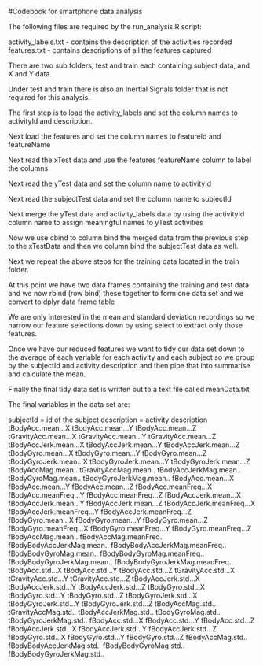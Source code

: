 #Codebook for smartphone data analysis

The following files are required by the run_analysis.R script:

activity_labels.txt - contains the description of the activities recorded
features.txt - contains descriptions of all the features captured

There are two sub folders, test and train each containing subject data, and X and Y data.

Under test and train there is also an Inertial Signals folder that is not required for
this analysis.

The first step is to load the activity_labels and set the column names to activityId and
description.

Next load the features and set the column names to featureId and featureName

Next read the xTest data and use the features featureName column to label the columns

Next read the yTest data and set the column name to activityId

Next read the subjectTest data and set the column name to subjectId

Next merge the yTest data and activity_labels data by using the activityId column name
to assign meaningful names to yTest activities

Now we use cbind to column bind the merged data from the previous step to the xTestData
and then we column bind the subjectTest data as well.

Next we repeat the above steps for the training data located in the train folder.

At this point we have two data frames containing the training and test data and we now
rbind (row bind) these together to form one data set and we convert to dplyr data frame
table

We are only interested in the mean and standard deviation recordings so we narrow our
feature selections down by using select to extract only those features.

Once we have our reduced features we want to tidy our data set down to the average 
of each variable for each activity and each subject so we group by the subjectId and
activity description and then pipe that into summarise and calculate the mean.

Finally the final tidy data set is written out to a text file called meanData.txt

The final variables in the data set are:

subjectId = id of the subject
description = activity description
tBodyAcc.mean...X 
tBodyAcc.mean...Y
tBodyAcc.mean...Z
tGravityAcc.mean...X
tGravityAcc.mean...Y
tGravityAcc.mean...Z
tBodyAccJerk.mean...X
tBodyAccJerk.mean...Y
tBodyAccJerk.mean...Z
tBodyGyro.mean...X
tBodyGyro.mean...Y
tBodyGyro.mean...Z
tBodyGyroJerk.mean...X
tBodyGyroJerk.mean...Y
tBodyGyroJerk.mean...Z
tBodyAccMag.mean..
tGravityAccMag.mean..
tBodyAccJerkMag.mean..
tBodyGyroMag.mean..
tBodyGyroJerkMag.mean..
fBodyAcc.mean...X
fBodyAcc.mean...Y
fBodyAcc.mean...Z
fBodyAcc.meanFreq...X
fBodyAcc.meanFreq...Y
fBodyAcc.meanFreq...Z
fBodyAccJerk.mean...X
fBodyAccJerk.mean...Y
fBodyAccJerk.mean...Z
fBodyAccJerk.meanFreq...X
fBodyAccJerk.meanFreq...Y
fBodyAccJerk.meanFreq...Z
fBodyGyro.mean...X
fBodyGyro.mean...Y
fBodyGyro.mean...Z
fBodyGyro.meanFreq...X
fBodyGyro.meanFreq...Y
fBodyGyro.meanFreq...Z
fBodyAccMag.mean..
fBodyAccMag.meanFreq..
fBodyBodyAccJerkMag.mean..
fBodyBodyAccJerkMag.meanFreq..
fBodyBodyGyroMag.mean..
fBodyBodyGyroMag.meanFreq..
fBodyBodyGyroJerkMag.mean..
fBodyBodyGyroJerkMag.meanFreq..
tBodyAcc.std...X
tBodyAcc.std...Y
tBodyAcc.std...Z
tGravityAcc.std...X
tGravityAcc.std...Y
tGravityAcc.std...Z
tBodyAccJerk.std...X
tBodyAccJerk.std...Y
tBodyAccJerk.std...Z
tBodyGyro.std...X
tBodyGyro.std...Y
tBodyGyro.std...Z
tBodyGyroJerk.std...X
tBodyGyroJerk.std...Y
tBodyGyroJerk.std...Z
tBodyAccMag.std..
tGravityAccMag.std..
tBodyAccJerkMag.std..
tBodyGyroMag.std..
tBodyGyroJerkMag.std..
fBodyAcc.std...X
fBodyAcc.std...Y
fBodyAcc.std...Z
fBodyAccJerk.std...X
fBodyAccJerk.std...Y
fBodyAccJerk.std...Z
fBodyGyro.std...X
fBodyGyro.std...Y
fBodyGyro.std...Z
fBodyAccMag.std..
fBodyBodyAccJerkMag.std..
fBodyBodyGyroMag.std..
fBodyBodyGyroJerkMag.std..